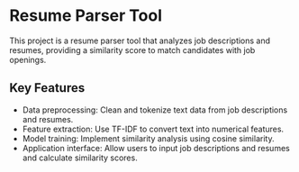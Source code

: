 # Resume Parser Tool

This project is a resume parser tool that analyzes job descriptions and resumes, providing a similarity score to match candidates with job openings.

## Key Features

- Data preprocessing: Clean and tokenize text data from job descriptions and resumes.
- Feature extraction: Use TF-IDF to convert text into numerical features.
- Model training: Implement similarity analysis using cosine similarity.
- Application interface: Allow users to input job descriptions and resumes and calculate similarity scores.
